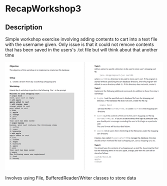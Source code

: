 # RecapWorkshop3

## Description
Simple workshop exercise involving adding contents to cart into a text file with the username given. Only issue is that it could not remove contents that has been saved in the users's .txt file but will think about that another time

![alt text](workshop3.png)

Involves using File, BufferedReader/Writer classes to store data